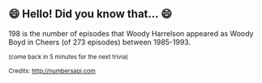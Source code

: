 ## 😄 Hello! Did you know that... 😄
198 is the number of episodes that Woody Harrelson appeared as Woody Boyd in Cheers (of 273 episodes) between 1985-1993.

<sup>(come back in 5 minutes for the next trivia)</sup>


<sup>Credits: http://numbersapi.com</sup>
